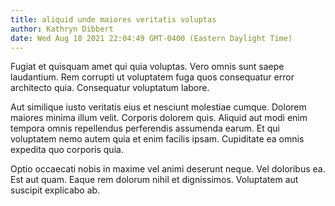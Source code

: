 ```yaml
---
title: aliquid unde maiores veritatis voluptas
author: Kathryn Dibbert
date: Wed Aug 18 2021 22:04:49 GMT-0400 (Eastern Daylight Time)
---
```

Fugiat et quisquam amet qui quia voluptas. Vero omnis sunt saepe laudantium. Rem corrupti ut voluptatem fuga quos consequatur error architecto quia. Consequatur voluptatum labore.

 Aut similique iusto veritatis eius et nesciunt molestiae cumque. Dolorem maiores minima illum velit. Corporis dolorem quis. Aliquid aut modi enim tempora omnis repellendus perferendis assumenda earum. Et qui voluptatem nemo autem quia et enim facilis ipsam. Cupiditate ea omnis expedita quo corporis quia.

 Optio occaecati nobis in maxime vel animi deserunt neque. Vel doloribus ea. Est aut quam. Eaque rem dolorum nihil et dignissimos. Voluptatem aut suscipit explicabo ab.